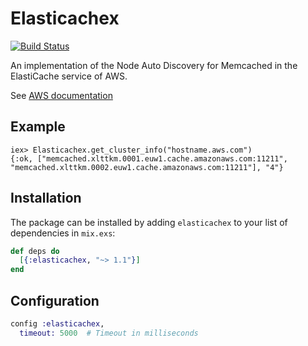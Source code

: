 # Elasticachex

[![Build Status](https://secure.travis-ci.org/peillis/elasticachex.svg)](http://travis-ci.org/peillis/elasticachex)

An implementation of the Node Auto Discovery for Memcached in the
ElastiCache service of AWS.

See [AWS documentation](http://docs.aws.amazon.com/AmazonElastiCache/latest/UserGuide/AutoDiscovery.html)

## Example

    iex> Elasticachex.get_cluster_info("hostname.aws.com")
    {:ok, ["memcached.xlttkm.0001.euw1.cache.amazonaws.com:11211", "memcached.xlttkm.0002.euw1.cache.amazonaws.com:11211"], "4"}


## Installation

The package can be installed by adding `elasticachex` to your list of
dependencies in `mix.exs`:

```elixir
def deps do
  [{:elasticachex, "~> 1.1"}]
end
```

## Configuration

```elixir
config :elasticachex,
  timeout: 5000  # Timeout in milliseconds
```
